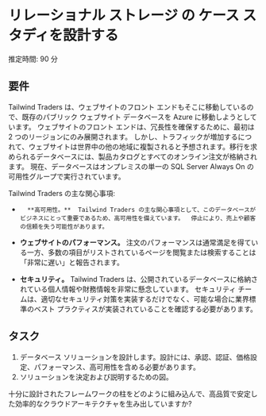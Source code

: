 ﻿---
casestudy:
    title: 'リレーショナル ストレージ ソリューションの設計'
    module: 'リレーショナル ストレージ ソリューション'
---
# リレーショナル ストレージ の ケース スタディを設計する

推定時間: 90 分

## 要件

Tailwind Traders は、ウェブサイトのフロント エンドもそこに移動しているので、既存のパブリック ウェブサイト データベースを Azure に移動しようとしています。  ウェブサイトのフロント エンドは、冗長性を確保するために、最初は 2 つのリージョンにのみ展開されます。  しかし、トラフィックが増加するにつれて、ウェブサイトは世界中の他の地域に複製されると予想されます。移行を求められるデータベースには、製品カタログとすべてのオンライン注文が格納されます。  現在、データベースはオンプレミスの単一の SQL Server Always On の可用性グループで実行されています。

Tailwind Traders の主な関心事項:

-       **高可用性。**  Tailwind Traders の主な関心事項として、このデータベースがビジネスにとって重要であるため、高可用性を備えています。  停止により、売上や顧客の信頼を失う可能性があります。

-	**ウェブサイトのパフォーマンス。**  注文のパフォーマンスは通常満足を得ている一方、多数の項目がリストされているページを閲覧または検索することは「非常に遅い」と報告されます。

-	**セキュリティ。**  Tailwind Traders は、公開されているデータベースに格納されている個人情報や財務情報を非常に懸念しています。  セキュリティ チームは、適切なセキュリティ対策を実装するだけでなく、可能な場合に業界標準のベスト プラクティスが実装されていることを確認する必要があります。


## タスク

1.	データベース ソリューションを設計します。設計には、承認、認証、価格設定、パフォーマンス、高可用性を含める必要があります。 
2.	ソリューションを決定および説明するための図。 

十分に設計されたフレームワークの柱をどのように組み込んで、高品質で安定した効率的なクラウドアーキテクチャを生み出していますか?
